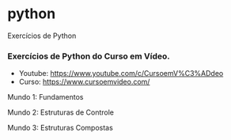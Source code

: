 # python
Exercícios de Python

### Exercícios de Python do Curso em Vídeo.
- Youtube: https://www.youtube.com/c/CursoemV%C3%ADdeo
- Curso: https://www.cursoemvideo.com/



Mundo 1: Fundamentos

Mundo 2: Estruturas de Controle

Mundo 3: Estruturas Compostas

